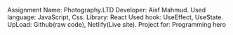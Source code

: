 Assignment Name: Photography.LTD 
Developer: Aisf Mahmud.
Used language: JavaScript, Css. Library: React
Used hook: UseEffect, UseState.
UpLoad: Github(raw code), Netlify(Live site).
Project for: Programming hero